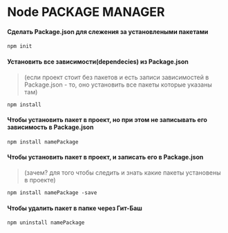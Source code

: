 # Node PACKAGE MANAGER

#### Сделать Package.json для слежения за установлеными пакетами
```
npm init
```
         
       
       
#### Установить все зависимости(dependecies) из Package.json
> (если проект стоит без пакетов и есть записи зависимостей в Package.json - то, оно установить все пакеты которые указаны там)

```
npm install 
```
     
    
    
#### Чтобы установить пакет в проект, но при этом не записывать его зависимость в **Package.json**
```
npm install namePackage
```



#### Чтобы установить пакет  в проект, и записать его в **Package.json**
> (зачем? для того чтобы следить и знать какие пакеты установены в проекте)

```
npm install namePackage -save
```



#### Чтобы удалить пакет  в папке через Гит-Баш
```
npm uninstall namePackage
```
